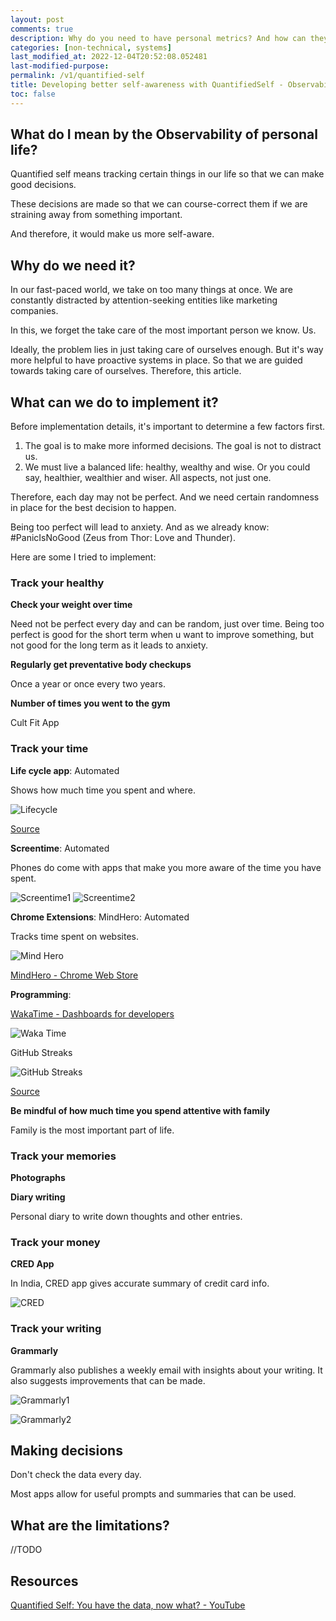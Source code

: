 ```yaml
---
layout: post
comments: true
description: Why do you need to have personal metrics? And how can they help you make informed decisions and stay on the path?
categories: [non-technical, systems]
last_modified_at: 2022-12-04T20:52:08.052481
last-modified-purpose:
permalink: /v1/quantified-self
title: Developing better self-awareness with QuantifiedSelf - Observability for personal life.
toc: false
---
```


## What do I mean by the Observability of personal life?

Quantified self means tracking certain things in our life so that we can make good decisions.

These decisions are made so that we can course-correct them if we are straining away from something important.

And therefore, it would make us more self-aware.

## Why do we need it?

In our fast-paced world, we take on too many things at once. We are constantly distracted by attention-seeking entities like marketing companies.

In this, we forget the take care of the most important person we know. Us.

Ideally, the problem lies in just taking care of ourselves enough. But it's way more helpful to have proactive systems in place. So that we are guided towards taking care of ourselves. Therefore, this article.

## What can we do to implement it?

Before implementation details, it's important to determine a few factors first.

1. The goal is to make more informed decisions. The goal is not to distract us.
2. We must live a balanced life: healthy, wealthy and wise. Or you could say, healthier, wealthier and wiser. All aspects, not just one.

Therefore, each day may not be perfect. And we need certain randomness in place for the best decision to happen.

Being too perfect will lead to anxiety. And as we already know: #PanicIsNoGood (Zeus from Thor: Love and Thunder).

Here are some I tried to implement:

### Track your healthy

**Check your weight over time**

Need not be perfect every day and can be random, just over time. Being too perfect is good for the short term when u want to improve something, but not good for the long term as it leads to anxiety.

**Regularly get preventative body checkups**

Once a year or once every two years.

**Number of times you went to the gym**

Cult Fit App

### Track your time

**Life cycle app**: Automated

Shows how much time you spent and where.

![Lifecycle](/images/v1-quantified-self/lifecycle.png)

[Source](https://northcube.com/)

**Screentime**: Automated

Phones do come with apps that make you more aware of the time you have spent.

![Screentime1](/images/v1-quantified-self/screentime1.jpg)
![Screentime2](/images/v1-quantified-self/screentime2.jpg)

**Chrome Extensions**: MindHero: Automated

Tracks time spent on websites.

![Mind Hero](/images/v1-quantified-self/mind-hero.png)

[MindHero - Chrome Web Store](https://chrome.google.com/webstore/detail/mindhero/opjbphlikplllhehiaafnglngompagni)

**Programming**:

[WakaTime - Dashboards for developers](https://wakatime.com/)

![Waka Time](/images/v1-quantified-self/waka-time.png)

GitHub Streaks

![GitHub Streaks](/images/v1-quantified-self/github.png)

[Source](https://zapier.com/engineering/github-streak-habit/)

**Be mindful of how much time you spend attentive with family**

Family is the most important part of life.

### Track your memories

**Photographs**

**Diary writing**

Personal diary to write down thoughts and other entries.

### Track your money

**CRED App**

In India, CRED app gives accurate summary of credit card info.

![CRED](/images/v1-quantified-self/cred.jpg)

### Track your writing

**Grammarly**

Grammarly also publishes a weekly email with insights about your writing. It also suggests improvements that can be made.

![Grammarly1](/images/v1-quantified-self/grammarly1.png)

![Grammarly2](/images/v1-quantified-self/grammarly2.png)

## Making decisions

Don't check the data every day.

Most apps allow for useful prompts and summaries that can be used.

## What are the limitations?

//TODO

## Resources

[Quantified Self: You have the data, now what? - YouTube](https://www.youtube.com/watch?v=XOE3QoxZOWc&list=WL&index=7)